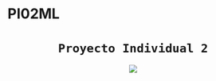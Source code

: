 # PI02ML

# <h1 align="center">**`Proyecto Individual 2`**

<p align="center">
<img src="[https://www.ibm.com/blogs/client-voices/wp-content/uploads/2019/09/Glinnt.jpg](https://github.com/faculopez-code/PI02ML/blob/main/image/DALL%C2%B7E%202022-12-15%2022.35.17%20-%20a%20person%20doing%20a%20machine%20learning%20project%20resulting%20in%20a%20cartoon%20computer%20explosion.png?raw=true)"   
>
</p>
